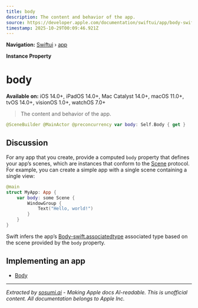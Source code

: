 ```yaml
---
title: body
description: The content and behavior of the app.
source: https://developer.apple.com/documentation/swiftui/app/body-swift.property
timestamp: 2025-10-29T00:09:46.921Z
---
```


**Navigation:** [Swiftui](/documentation/swiftui) › [app](/documentation/swiftui/app)

**Instance Property**

# body

**Available on:** iOS 14.0+, iPadOS 14.0+, Mac Catalyst 14.0+, macOS 11.0+, tvOS 14.0+, visionOS 1.0+, watchOS 7.0+

> The content and behavior of the app.

```swift
@SceneBuilder @MainActor @preconcurrency var body: Self.Body { get }
```

## Discussion

For any app that you create, provide a computed `body` property that defines your app’s scenes, which are instances that conform to the [Scene](/documentation/swiftui/scene) protocol. For example, you can create a simple app with a single scene containing a single view:

```swift
@main
struct MyApp: App {
    var body: some Scene {
        WindowGroup {
            Text("Hello, world!")
        }
    }
}
```

Swift infers the app’s [Body-swift.associatedtype](/documentation/swiftui/app/body-swift.associatedtype) associated type based on the scene provided by the `body` property.

## Implementing an app

- [Body](/documentation/swiftui/app/body-swift.associatedtype)

---

*Extracted by [sosumi.ai](https://sosumi.ai) - Making Apple docs AI-readable.*
*This is unofficial content. All documentation belongs to Apple Inc.*
